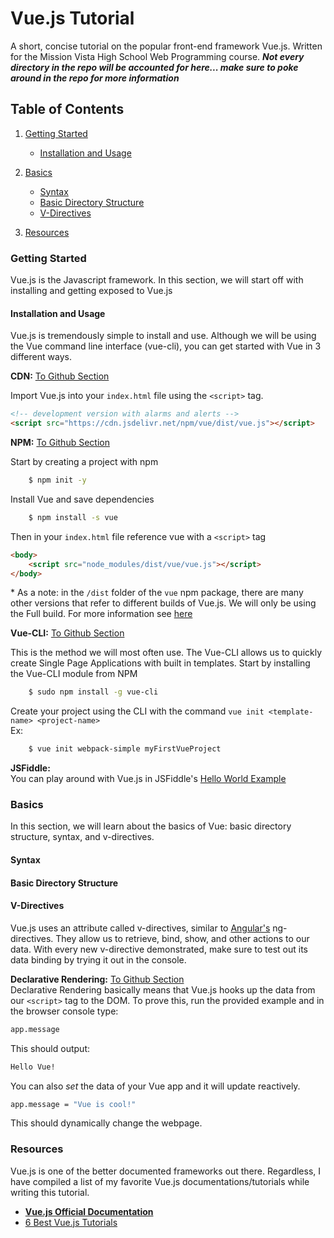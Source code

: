 # Vue.js Tutorial

A short, concise tutorial on the popular front-end framework Vue.js. Written for the Mission Vista High School Web Programming course. ***Not every directory in the repo will be accounted for here... make sure to poke around in the repo for more information***

## Table of Contents
1. [Getting Started](#getting-started)
   + [Installation and Usage](#installation-and-usage)
2. [Basics](#basics)
    + [Syntax](#syntax)
    + [Basic Directory Structure](#basic-directory-structure)
    + [V-Directives](#v-directives)

5. [Resources](#resources)


### Getting Started  
 Vue.js is the  Javascript framework. In this section, we will start off with installing and getting exposed to Vue.js
 
 #### Installation and Usage  
 Vue.js is tremendously simple to install and use. Although we will be using the Vue command line interface (vue-cli), you can get started with Vue in 3 different ways.
 
**CDN:** [To Github Section](https://github.com/MissionVistaCSClub/Vue.js-Tutorial/tree/master/GettingStarted/InstallationAndUsage/1.1.A)   

Import Vue.js into your `index.html` file using the `<script>` tag.  

```html
<!-- development version with alarms and alerts -->
<script src="https://cdn.jsdelivr.net/npm/vue/dist/vue.js"></script>
```
  
**NPM:**  [To Github Section](https://github.com/MissionVistaCSClub/Vue.js-Tutorial/tree/master/GettingStarted/InstallationAndUsage/1.1.B)   

Start by creating a project with npm
```bash 
	$ npm init -y
```
  
Install Vue and save dependencies
```bash
	$ npm install -s vue
```
  
Then in your `index.html` file reference vue with a `<script>` tag
``` html
<body>
	<script src="node_modules/dist/vue/vue.js"></script>
</body>
```
\* As a note: in the `/dist` folder of the `vue` npm package, there are many other versions that refer to different builds of Vue.js. We will only be using the Full build. For more information see [here](https://vuejs.org/v2/guide/installation.html#Explanation-of-Different-Builds)
  
  
**Vue-CLI:**  [To Github Section](https://github.com/MissionVistaCSClub/Vue.js-Tutorial/tree/master/GettingStarted/InstallationAndUsage/1.1.C)   

This is the method we will most often use. The Vue-CLI allows us to quickly create Single Page Applications with built in templates.
Start by installing the Vue-CLI module from NPM

```bash
	$ sudo npm install -g vue-cli
```

Create your project using the CLI with the command `vue init <template-name> <project-name>`  
Ex: 
```bash 
	$ vue init webpack-simple myFirstVueProject
```

  
**JSFiddle:**  
 You can play around with Vue.js in JSFiddle's [Hello World Example](https://jsfiddle.net/chrisvfritz/50wL7mdz/)


### Basics  
In this section, we will learn about the basics of Vue: basic directory structure, syntax, and v-directives.  

#### Syntax
#### Basic Directory Structure
#### V-Directives 
Vue.js uses an attribute called v-directives, similar to [Angular's](https://angular.io/) ng-directives. They allow us to retrieve, bind, show, and other actions to our data. With every new v-directive demonstrated, make sure to test out its data binding by trying it out in the console.

**Declarative Rendering:** [To Github Section](https://github.com/MissionVistaCSClub/Vue.js-Tutorial/tree/master/Basics/V-Directives/2.3.A)  
Declarative Rendering basically means that Vue.js hooks up the data from our `<script>` tag to the DOM. To prove this, run the provided example and in the browser console type: 
``` bash
app.message
```
This should output: 
```html 
Hello Vue! 
```

You can also *set* the data of your Vue app and it will update reactively.
``` bash
app.message = "Vue is cool!"
```
This should dynamically change the webpage.










### Resources  
 Vue.js is one of the better documented frameworks out there. Regardless, I have compiled a list of my favorite Vue.js documentations/tutorials while writing this tutorial.
   + **[Vue.js Official Documentation](https://vuejs.org/)**
   + [6 Best Vue.js Tutorials](https://medium.com/quick-code/top-tutorials-to-learn-vue-js-for-beginners-6c693e41091d)
    

